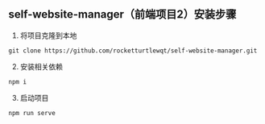 ## self-website-manager（前端项目2）安装步骤

1. 将项目克隆到本地

```shell
git clone https://github.com/rocketturtlewqt/self-website-manager.git
```

2. 安装相关依赖

```shell
npm i
```

3. 启动项目

```shell
npm run serve
```